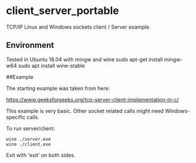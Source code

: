 # client_server_portable
TCP/IP Linux and Windows sockets client / Server example.


## Environment

Tested in Ubuntu 18.04 with mingw and wine
sudo apt-get install mingw-w64 
sudo apt install wine-stable

##Example

The starting example was taken from here:

https://www.geeksforgeeks.org/tcp-server-client-implementation-in-c/

This example is very basic. Other socket related calls might need Windows-specific calls.

To run server/client:
```
wine ./server.exe
wine ./client.exe
```

Exit with 'exit' on both sides.


